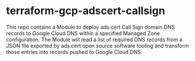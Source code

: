 # terraform-gcp-adscert-callsign

This repo contains a Module to deploy ads.cert Call Sign domain DNS records to
Google Cloud DNS within a specified Managed Zone configuration.  The Module
will read a list of required DNS records from a JSON file exported by ads.cert
open source software tooling and transform those entries into records pushed
to Google Cloud DNS.